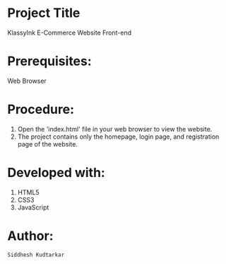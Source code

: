 # Project Title

KlassyInk E-Commerce Website Front-end

# Prerequisites:
Web Browser

# Procedure:
1. Open the 'index.html' file in your web browser to view the website.
2. The project contains only the homepage, login page, and registration page of the website.

# Developed with:
1.  HTML5
2.  CSS3
3.  JavaScript

# Author:

    Siddhesh Kudtarkar
